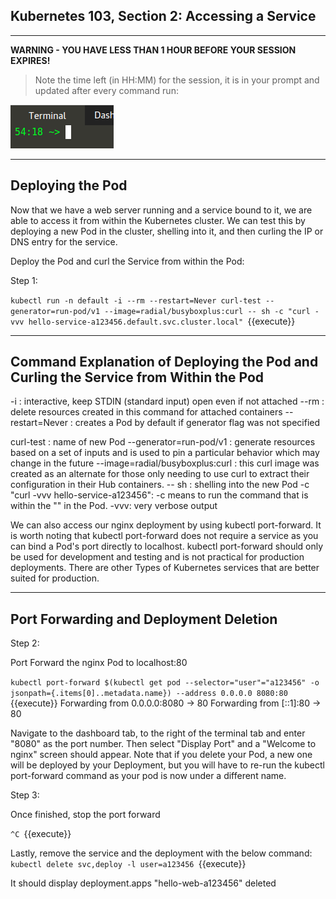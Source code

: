 ## Kubernetes 103, Section 2: Accessing a Service
---

**WARNING - YOU HAVE LESS THAN 1 HOUR BEFORE YOUR SESSION EXPIRES!**

>Note the time left (in HH:MM) for the session, it is in your prompt and updated after every command run:

![Terminal Time Remaining](./assets/term-expire.png)

---

## Deploying the Pod 

Now that we have a web server running and a service bound to it, we are able to access it from within the Kubernetes cluster. We can test this by deploying a new Pod in the cluster, shelling into it, and then curling the IP or DNS entry for the service.


Deploy the Pod and curl the Service from within the Pod:

Step 1: 

`kubectl run -n default -i --rm --restart=Never curl-test --generator=run-pod/v1 --image=radial/busyboxplus:curl -- sh -c "curl -vvv hello-service-a123456.default.svc.cluster.local"
`{{execute}}

---

## Command Explanation of Deploying the Pod and Curling the Service from Within the Pod

-i : interactive, keep STDIN (standard input) open even if not attached
--rm : delete resources created in this command for attached containers
--restart=Never : creates a Pod by default if generator flag was not specified

curl-test : name of new Pod
--generator=run-pod/v1 : generate resources based on a set of inputs and is used to pin a particular behavior which may change in the future
--image=radial/busyboxplus:curl : this curl image was created as an alternate for those only needing to use curl to extract their configuration in their Hub containers.
-- sh : shelling into the new Pod
-c "curl -vvv hello-service-a123456": -c means to run the command that is within the "" in the Pod.
-vvv: very verbose output

We can also access our nginx deployment by using kubectl port-forward. It is worth noting that kubectl port-forward does not require a service as you can bind a Pod's port directly to localhost. kubectl port-forward should only be used for development and testing and is not practical for production deployments. There are other Types of Kubernetes services that are better suited for production.

---

## Port Forwarding and Deployment Deletion

Step 2:

Port Forward the nginx Pod to localhost:80

`kubectl port-forward $(kubectl get pod --selector="user"="a123456" -o jsonpath={.items[0]..metadata.name}) --address 0.0.0.0 8080:80
`{{execute}}
Forwarding from 0.0.0.0:8080 -> 80 Forwarding from [::1]:80 -> 80

Navigate to the dashboard tab, to the right of the terminal tab and enter "8080" as the port number. Then select "Display Port" and a "Welcome to nginx" screen should appear. Note that if you delete your Pod, a new one will be deployed by your Deployment, but you will have to re-run the kubectl port-forward command as your pod is now under a different name. 


Step 3:

Once finished, stop the port forward 

`^C
`{{execute}}


Lastly, remove the service and the deployment with the below command:
`kubectl delete svc,deploy -l user=a123456
`{{execute}}

It should display deployment.apps "hello-web-a123456" deleted
